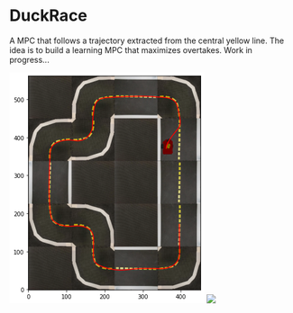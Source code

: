 # DuckRace
A MPC that follows a trajectory extracted from the central yellow line.
The idea is to build a learning MPC that maximizes overtakes.
Work in progress...

<img src="./assets/output.png"/>

<img src="./assets/mpc_run.gif" width="800" />
